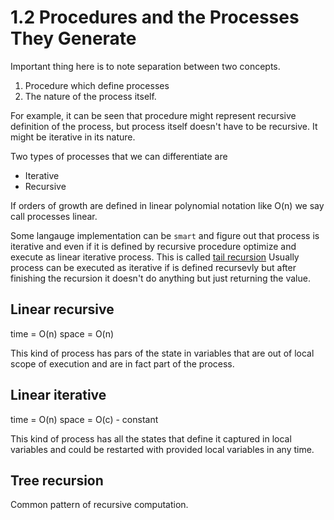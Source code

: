 # 1.2 Procedures and the Processes They Generate

Important thing here is to note separation between two concepts.

1. Procedure which define processes
2. The nature of the process itself.

For example, it can be seen that procedure might represent recursive
definition of the process, but process itself doesn't have to be
recursive. It might be iterative in its nature.

Two types of processes that we can differentiate are 

* Iterative
* Recursive

If orders of growth are defined in linear polynomial notation like O(n)
we say call processes linear.

Some langauge implementation can be `smart` and figure out that process
is iterative and even if it is defined by recursive procedure optimize
and execute as linear iterative process. This is called [tail recursion](http://c2.com/cgi/wiki?TailRecursion) 
Usually process can be executed as iterative if is defined recursevly
but after finishing the recursion it doesn't do anything but just
returning the value.

## Linear recursive

time = O(n)
space = O(n)

This kind of process has pars of the state in variables that are out of
local scope of execution and are in fact part of the process.

## Linear iterative

time = O(n)
space = O(c) - constant

This kind of process has all the states that define it captured in local
variables and could be restarted with provided local variables in any
time.


## Tree recursion

Common pattern of recursive computation.

